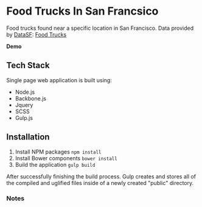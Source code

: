 # Food Trucks In San Francsico

Food trucks found near a specific location in San Francisco. Data provided by [DataSF](http://www.datasf.org/): [Food
Trucks](https://data.sfgov.org/Permitting/Mobile-Food-Facility-Permit/rqzj-sfat)

**Demo**

## Tech Stack

Single page web application is built using:
- Node.js
- Backbone.js
- Jquery
- SCSS
- Gulp.js

## Installation
1. Install NPM packages `npm install`
2. Install Bower components `bower install`
3. Build the application `gulp build`

After successfully finishing the build process. Gulp creates and stores all of the compiled and uglified files inside of a newly created "public" directory. 

### Notes
